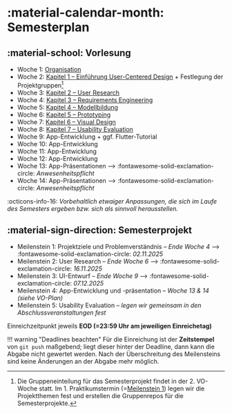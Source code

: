 # :material-calendar-month: Semesterplan

## :material-school: Vorlesung

- Woche 1: [Organisation](0_organisation.md)
- Woche 2: [Kapitel 1 – Einführung User-Centered Design](1_user-centered_design.md) + Festlegung der Projektgruppen[^1]
- Woche 3: [Kapitel 2 – User Research](2_user_research.md)
- Woche 4: [Kapitel 3 – Requirements Engineering](3_requirements_engineering.md)
- Woche 5: [Kapitel 4 – Modellbildung](4_models.md)
- Woche 6: [Kapitel 5 – Prototyping](5_prototyping.md)
- Woche 7: [Kapitel 6 – Visual Design](6_visual_design.md)
- Woche 8: [Kapitel 7 – Usability Evaluation](7_usability.md)
- Woche 9: App-Entwicklung + ggf. Flutter-Tutorial
- Woche 10: App-Entwicklung
- Woche 11: App-Entwicklung
- Woche 12: App-Entwicklung
- Woche 13: App-Präsentationen --> :fontawesome-solid-exclamation-circle: *Anwesenheitspflicht*
- Woche 14: App-Präsentationen --> :fontawesome-solid-exclamation-circle: *Anwesenheitspflicht*

:octicons-info-16: _Vorbehaltlich etwaiger Anpassungen, die sich im Laufe des Semesters ergeben bzw. sich als sinnvoll herausstellen._


## :material-sign-direction: Semesterprojekt

- Meilenstein 1: Projektziele und Problemverständnis – _Ende Woche 4_ -->  :fontawesome-solid-exclamation-circle: _02.11.2025_
- Meilenstein 2: User Research – _Ende Woche 6_ --> :fontawesome-solid-exclamation-circle: _16.11.2025_
- Meilenstein 3: UI-Entwurf – _Ende Woche 9_ --> :fontawesome-solid-exclamation-circle: _07.12.2025_
- Meilenstein 4: App-Entwicklung und -präsentation – _Woche 13 & 14 (siehe VO-Plan)_
- Meilenstein 5: Usability Evaluation – *legen wir gemeinsam in den Abschlussveranstaltungen fest*

Einreichzeitpunkt jeweils **EOD (=23:59 Uhr am jeweiligen Einreichetag)**

!!! warning "Deadlines beachten"
    Für die Einreichung ist der **Zeitstempel** von `git push` maßgebend; liegt dieser hinter der Deadline, dann kann die Abgabe nicht gewertet werden.
    Nach der Überschreitung des Meilensteins sind keine Änderungen an der Abgabe mehr möglich.

[^1]: Die Gruppeneinteilung für das Semesterprojekt findet in der 2. VO-Woche statt. Im 1. Praktikumstermin (=[Meilenstein 1](ms1.md)) legen wir die Projektthemen fest und erstellen die Gruppenrepos für die Semesterprojekte.
